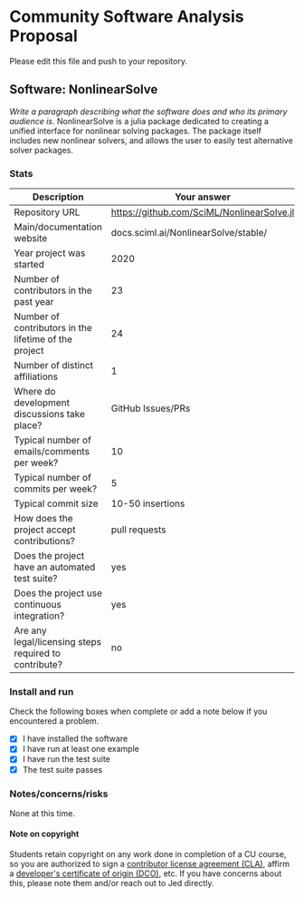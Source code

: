 # Community Software Analysis Proposal
Please edit this file and push to your repository.

## Software: NonlinearSolve

*Write a paragraph describing what the software does and who its
primary audience is.*
NonlinearSolve is a julia package dedicated to creating a unified interface for nonlinear solving packages. The package itself includes new nonlinear solvers, and allows the user to easily test alternative solver packages.

### Stats

| Description | Your answer |
|---------|-----------|
| Repository URL |  https://github.com/SciML/NonlinearSolve.jl  |
| Main/documentation website |  docs.sciml.ai/NonlinearSolve/stable/  |
| Year project was started |  2020 |
| Number of contributors in the past year | 23 |
| Number of contributors in the lifetime of the project | 24 |
| Number of distinct affiliations | 1 |
| Where do development discussions take place? | GitHub Issues/PRs |
| Typical number of emails/comments per week? | 10 |
| Typical number of commits per week? | 5 |
| Typical commit size | 10-50 insertions |
| How does the project accept contributions? |  pull requests  |
| Does the project have an automated test suite? | yes |
| Does the project use continuous integration? | yes |
| Are any legal/licensing steps required to contribute? | no |

### Install and run

Check the following boxes when complete or add a note below if you
encountered a problem.

- [x] I have installed the software
- [x] I have run at least one example
- [x] I have run the test suite
- [x] The test suite passes

### Notes/concerns/risks

None at this time.

#### Note on copyright
Students retain copyright on any work done in completion of a CU
course, so you are authorized to sign a [contributor license
agreement (CLA)](https://en.wikipedia.org/wiki/Contributor_License_Agreement),
affirm a [developer's certificate of
origin (DCO)](https://en.wikipedia.org/wiki/Developer_Certificate_of_Origin),
etc.  If you have concerns about this, please note them and/or reach
out to Jed directly.
